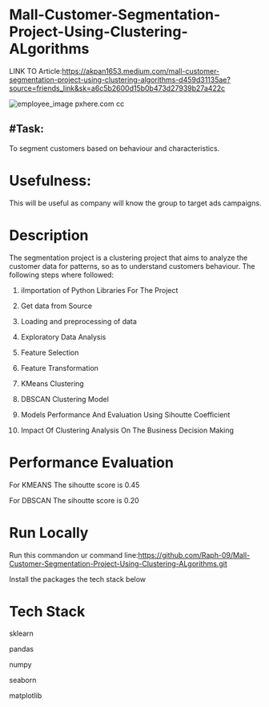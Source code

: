 # Mall-Customer-Segmentation-Project-Using-Clustering-ALgorithms



LINK TO Article:https://akpan1653.medium.com/mall-customer-segmentation-project-using-clustering-algorithms-d459d31135ae?source=friends_link&sk=a6c5b2600d15b0b473d27939b27a422c

![employee_image](https://user-images.githubusercontent.com/72034856/121223251-3d503300-c87f-11eb-8c96-5440e2ada781.jpg)
pxhere.com cc


## #Task: 
To segment customers based on behaviour and characteristics.
# Usefulness:
This will be useful as company will know the group to target ads campaigns.
# Description
The segmentation project is a clustering project that aims to analyze the customer data for patterns, so as to understand customers behaviour.
The following steps where followed:

1) iImportation of Python Libraries For The Project

2)  Get data from Source

3) Loading and preprocessing of data

4) Exploratory Data Analysis

5) Feature Selection

6) Feature Transformation


7) KMeans Clustering


8) DBSCAN Clustering Model


 9) Models Performance And Evaluation Using Sihoutte Coefficient


10) Impact Of Clustering Analysis On The Business Decision Making

# Performance Evaluation
For KMEANS
The sihoutte score is 0.45

For DBSCAN
The sihoutte score is 0.20
    
 # Run Locally
  Run this commandon ur command line:https://github.com/Raph-09/Mall-Customer-Segmentation-Project-Using-Clustering-ALgorithms.git
  
  Install the packages the tech stack below
  
 # Tech Stack
 sklearn
 
 pandas
 
 numpy
 
 seaborn
 
 matplotlib
